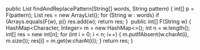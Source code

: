 public List<String> findAndReplacePattern(String[] words, String pattern) {
int[] p = F(pattern);
List<String> res = new ArrayList<String>();
for (String w : words)
if (Arrays.equals(F(w), p)) res.add(w);
return res;
}
​
public int[] F(String w) {
HashMap<Character, Integer> m = new HashMap<>();
int n = w.length();
int[] res = new int[n];
for (int i = 0; i < n; i++) {
m.putIfAbsent(w.charAt(i), m.size());
res[i] = m.get(w.charAt(i));
}
return res;
}